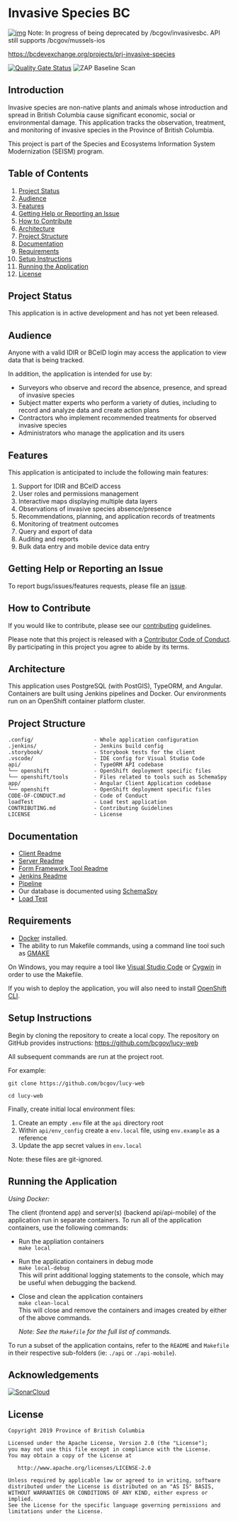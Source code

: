 # Invasive Species BC
[![img](https://img.shields.io/badge/Lifecycle-Dormant-ff7f2a)](https://github.com/bcgov/repomountie/blob/master/doc/lifecycle-badges.md)
Note:  In progress of being deprecated by /bcgov/invasivesbc.  API still supports /bcgov/mussels-ios

https://bcdevexchange.org/projects/prj-invasive-species

[![Quality Gate Status](https://sonarcloud.io/api/project_badges/measure?project=bcgov_lucy-web&metric=alert_status)](https://sonarcloud.io/dashboard?id=bcgov_lucy-web) ![ZAP Baseline Scan](https://github.com/bcgov/lucy-web/workflows/ZAP%20Baseline%20Scan/badge.svg)

## Introduction

Invasive species are non-native plants and animals whose introduction and spread in British Columbia cause significant economic, social or environmental damage. This application tracks the observation, treatment, and monitoring of invasive species in the Province of British Columbia.

This project is part of the Species and Ecosystems Information System Modernization (SEISM) program.

## Table of Contents

1. [Project Status](#project-status)
1. [Audience](#audience)
1. [Features](#features)
1. [Getting Help or Reporting an Issue](#getting-help-or-reporting-an-issue)
1. [How to Contribute](#how-to-contribute)
1. [Architecture](#architecture)
1. [Project Structure](#project-structure)
1. [Documentation](#documentation)
1. [Requirements](#requirements)
1. [Setup Instructions](#setup-instructions)
1. [Running the Application](#running-the-application)
1. [License](#license)

## Project Status

This application is in active development and has not yet been released.

## Audience

Anyone with a valid IDIR or BCeID login may access the application to view data that is being tracked.

In addition, the application is intended for use by:

* Surveyors who observe and record the absence, presence, and spread of invasive species
* Subject matter experts who perform a variety of duties, including to record and analyze data and create action plans
* Contractors who implement recommended treatments for observed invasive species
* Administrators who manage the application and its users

## Features

This application is anticipated to include the following main features:

1. Support for IDIR and BCeID access
1. User roles and permissions management
1. Interactive maps displaying multiple data layers
1. Observations of invasive species absence/presence
1. Recommendations, planning, and application records of treatments
1. Monitoring of treatment outcomes
1. Query and export of data
1. Auditing and reports
1. Bulk data entry and mobile device data entry

## Getting Help or Reporting an Issue

To report bugs/issues/features requests, please file an [issue](https://github.com/bcgov/lucy-web/issues).

## How to Contribute

If you would like to contribute, please see our [contributing](CONTRIBUTING.md) guidelines.

Please note that this project is released with a [Contributor Code of Conduct](CODE-OF-CONDUCT.md). By participating in this project you agree to abide by its terms.

## Architecture

This application uses PostgreSQL (with PostGIS), TypeORM, and Angular. Containers are built using Jenkins pipelines and Docker. Our environments run on an OpenShift container platform cluster.

## Project Structure

    .config/                   - Whole application configuration
    .jenkins/                  - Jenkins build config
    .storybook/                - Storybook tests for the client
    .vscode/                   - IDE config for Visual Studio Code
    api/                       - TypeORM API codebase
    └── openshift              - OpenShift deployment specific files
    └── openshift/tools        - Files related to tools such as SchemaSpy
    app/                       - Angular Client Application codebase
    └── openshift              - OpenShift deployment specific files
    CODE-OF-CONDUCT.md         - Code of Conduct
    loadTest                   - Load test application
    CONTRIBUTING.md            - Contributing Guidelines
    LICENSE                    - License

## Documentation

* [Client Readme](app/README.md)
* [Server Readme](api/README.md)
* [Form Framework Tool Readme](FormFrameworkREADME.md)
* [Jenkins Readme](.jenkins/README.md)
* [Pipeline](PIPELINE.md)
* Our database is documented using [SchemaSpy](http://schemaspy.org/)
* [Load Test](loadTest/README.md)

## Requirements

* [Docker](https://store.docker.com/search?type=edition&offering=community) installed.
* The ability to run Makefile commands, using a command line tool such as [GMAKE](https://www.gnu.org/software/make/)

On Windows, you may require a tool like [Visual Studio Code](https://code.visualstudio.com/) or [Cygwin](http://www.cygwin.com/) in order to use the Makefile.

If you wish to deploy the application, you will also need to install [OpenShift CLI](https://docs.openshift.com/container-platform/3.7/cli_reference/get_started_cli.html).

## Setup Instructions

Begin by cloning the repository to create a local copy. The repository on GitHub provides instructions: https://github.com/bcgov/lucy-web

All subsequent commands are run at the project root.

For example:

`git clone https://github.com/bcgov/lucy-web`

`cd lucy-web`

Finally, create initial local environment files:

1. Create an empty `.env` file at the `api` directory root
1. Within `api/env_config` create a `env.local` file, using `env.example` as a reference
1. Update the app secret values in `env.local`

Note: these files are git-ignored.

## Running the Application

*Using Docker:*

The client (frontend app) and server(s) (backend api/api-mobile) of the application run in separate containers. To run all of the application containers, use the following commands:

* Run the appliation containers  
`make local`

* Run the application containers in debug mode  
   `make local-debug`  
   This will print additional logging statements to the console, which may be useful when debugging the backend.  

* Close and clean the application containers  
   `make clean-local`  
   This will close and remove the containers and images created by either of the above commands.

   _Note: See the `Makefile` for the full list of commands._ 

To run a subset of the application contains, refer to the `README` and `Makefile` in their respective sub-folders (ie: `./api` or `./api-mobile`).

## Acknowledgements

[![SonarCloud](https://sonarcloud.io/images/project_badges/sonarcloud-black.svg)](https://sonarcloud.io/dashboard?id=bcgov_lucy-web)

## License

    Copyright 2019 Province of British Columbia

    Licensed under the Apache License, Version 2.0 (the "License");
    you may not use this file except in compliance with the License.
    You may obtain a copy of the License at

       http://www.apache.org/licenses/LICENSE-2.0

    Unless required by applicable law or agreed to in writing, software
    distributed under the License is distributed on an "AS IS" BASIS,
    WITHOUT WARRANTIES OR CONDITIONS OF ANY KIND, either express or implied.
    See the License for the specific language governing permissions and
    limitations under the License.
